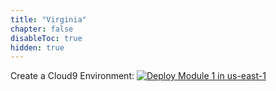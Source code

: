 ```yaml
---
title: "Virginia"
chapter: false
disableToc: true
hidden: true
---
```


Create a Cloud9 Environment: <a href="https://console.aws.amazon.com/cloudformation/home?region=us-east-1#/stacks/new?stackName=AWSK8SNetWksp-Env-Setup&templateURL=https://s3-us-west-2.amazonaws.com/cf-templates-1ddspry9lb16p-us-west-2/2019282z8t-cloud9.yaml" target="_blank">![Deploy Module 1 in us-east-1](/images/deploy-to-aws.png)</a>
